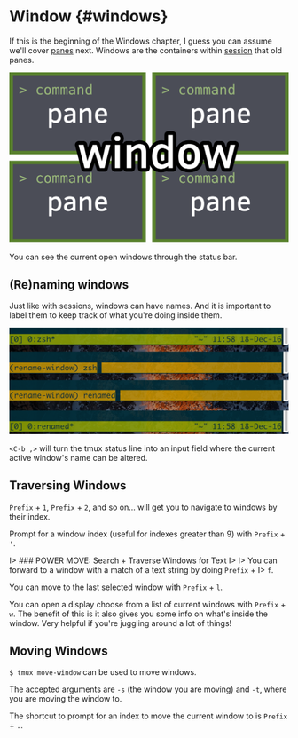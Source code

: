 # Window {#windows}

If this is the beginning of the Windows chapter, I guess you can assume we'll
cover [panes](#panes) next. Windows are the containers within
[session](#session) that old panes.

![Window](images/info/window.png)

You can see the current open windows through the status bar.

## (Re)naming windows

Just like with sessions, windows can have names. And it is important to label
them to keep track of what you're doing inside them.

![Renaming](images/06-window/rename.png)

`<C-b ,>` will turn the tmux status line into an input field where the current
active window's name can be altered.

## Traversing Windows

`Prefix` + `1`, `Prefix` + `2`, and so on... will get you to navigate to windows
by their index.

Prompt for a window index (useful for indexes greater than 9) with `Prefix` +
`'`.

I> ### POWER MOVE: Search + Traverse Windows for Text
I> 
I> You can forward to a window with a match of a text string by doing `Prefix` +
I> `f`.

You can move to the last selected window with `Prefix` + `l`.

You can open a display choose from a list of current windows with `Prefix` +
`w`. The benefit of this is it also gives you some info on what's inside the
window. Very helpful if you're juggling around a lot of things!

## Moving Windows

`$ tmux move-window` can be used to move windows.

The accepted arguments are `-s` (the window you are moving) and `-t`, where you
are moving the window to.

The shortcut to prompt for an index to move the current window to is `Prefix` +
`.`.
